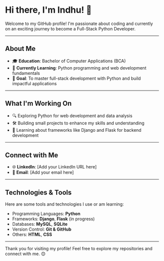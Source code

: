 # Hi there, I'm Indhu! 👋

Welcome to my GitHub profile! I'm passionate about coding and currently on an exciting journey to become a Full-Stack Python Developer.

---

## About Me

- 🎓 **Education**: Bachelor of Computer Applications (BCA)
- 🌱 **Currently Learning**: Python programming and web development fundamentals
- 🚀 **Goal**: To master full-stack development with Python and build impactful applications

---

## What I'm Working On

- 🔍 Exploring Python for web development and data analysis
- 🛠️ Building small projects to enhance my skills and understanding
- 📖 Learning about frameworks like Django and Flask for backend development

---

## Connect with Me

- 🌐 **LinkedIn**: [Add your LinkedIn URL here]
- 📧 **Email**: [Add your email here]

---

## Technologies & Tools

Here are some tools and technologies I use or am learning:

- Programming Languages: **Python**
- Frameworks: **Django**, **Flask** (in progress)
- Databases: **MySQL**, **SQLite**
- Version Control: **Git & GitHub**
- Others: **HTML**, **CSS**

---

Thank you for visiting my profile! Feel free to explore my repositories and connect with me. 😊
